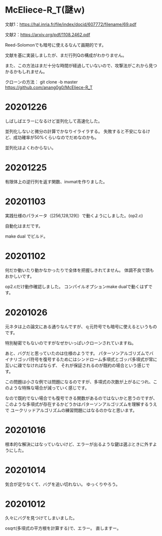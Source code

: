 # McEliece-R_T(謎ｗ)

文献1：https://hal.inria.fr/file/index/docid/607772/filename/69.pdf

文献2：https://arxiv.org/pdf/1108.2462.pdf

Reed-Solomonでも暗号に使えるなんて画期的です。

文献を基に実装しましたが、まだ行列Qの構成がわかりません。

また、この方法はまだ十分な時間が経過していないので、攻撃法がこれから見つかるかもしれません。

クローンの方法：
git clone -b master https://github.com/anang0g0/McEliece-R_T

# 20201226

しばしばエラーになるけど並列化して高速化した。

並列化しないと微分の計算でかなりイライラする。
失敗すると不安になるけど、成功確率が50%くらいなのでだめなのかも。

並列化はよくわからない。

# 20201225

有限体上の逆行列を返す関数、invmatを作りました。

# 20201103

実践仕様のパラメータ（[256,128,129]）で動くようにしました。(op2.c)

自動化はまだです。

make dual でビルド。

# 20201102

何だか動いたり動かなかったりで全体を把握しきれてません。
体調不良で頭もおかしいです。

op2.cだけ動作確認しました。
コンパイルオプションmake dualで動くはずです。

# 20201026

元ネタは上の論文にある通りなんですが、ｑ元符号でも暗号に使えるというものです。

特別秘密でもないのですがなぜかいっぱいクローンされていますね。

あと、バグだと思っていたのは仕様のようです。
パターソンアルゴリズムでバイナリゴッパ符号を復号するためにはシンドローム多項式とゴッパ多項式が常に互いに疎でなければならず、
それが保証されるのが既約の場合という感じです。

この問題は小さな例では問題になるのですが、多項式の次数が上がるにつれ、このような特殊な場合が減っていく感じです。

なので既約でない場合でも復号できる関数があるのではないかと思うのですが、このような多項式が存在するかどうかはパターソンアルゴリズムを理解するうえで
ユークリッドアルゴリズムの練習問題にはなるのかなと思います。

# 20201016

根本的な解決にはなっていないけど、エラーが出るような鍵は選ぶときに外すようにした。

# 20201014

気合が足りなくて、バグを追い切れない。
ゆっくりやろう。

# 20201012

久々にバグを見つけてしまいました。

osqrt(多項式の平方根を計算する)で、エラー。
直しますー。
